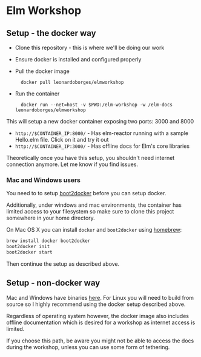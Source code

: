 # Elm Workshop

## Setup - the docker way

- Clone this repository - this is where we'll be doing our work

- Ensure docker is installed and configured properly

- Pull the docker image

        docker pull leonardoborges/elmworkshop
    
- Run the container    

        docker run --net=host -v $PWD:/elm-workshop -w /elm-docs leonardoborges/elmworkshop
  
  
This will setup a new docker container exposing two ports: 3000 and 8000

- `http://$CONTAINER_IP:8000/` - Has elm-reactor running with a sample Hello.elm file. Click on it and try it out
- `http://$CONTAINER_IP:3000/` - Has offline docs for Elm's core libraries



Theoretically once you have this setup, you shouldn't need internet connection anymore. Let me know if you find issues.



### Mac and Windows users

You need to to setup [boot2docker](http://boot2docker.io/) before you can setup docker.

Additionally, under windows and mac environments, the container has limited access to your filesystem so make sure to clone this project somewhere in your home directory.

On Mac OS X you can install `docker` and `boot2docker` using [homebrew](http://brew.sh):

```sh
brew install docker boot2docker
boot2docker init
boot2docker start
```

Then continue the setup as described above.

## Setup - non-docker way


Mac and Windows have binaries [here](http://elm-lang.org/Install.elm). For Linux you will need to build from source so I highly recommend using the docker setup described above.

Regardless of operating system however, the docker image also includes offline documentation which is desired for a workshop as internet access is limited.

If you choose this path, be aware you might not be able to access the docs during the workshop, unless you can use some form of tethering.
